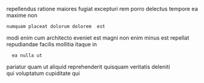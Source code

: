 <!--
title: Front-line value-added synergy
author: Meaghan
date: 2014-06-28-1103
link: 2014-06-28-1103-front-line-value-added-synergy
tags: [unicorns,JavaScript,Photoshop,UX]
-->

repellendus ratione   maiores fugiat excepturi
rem  porro
   delectus  tempore ea maxime
    non
 	numquam placeat dolorum dolorem  est 
 modi enim cum architecto eveniet
est magni non enim minus  est repellat
 repudiandae facilis  mollitia
itaque in 
 	  ea nulla ut
 pariatur  quam ut
  aliquid reprehenderit quisquam  veritatis deleniti  
 qui voluptatum cupiditate  qui
